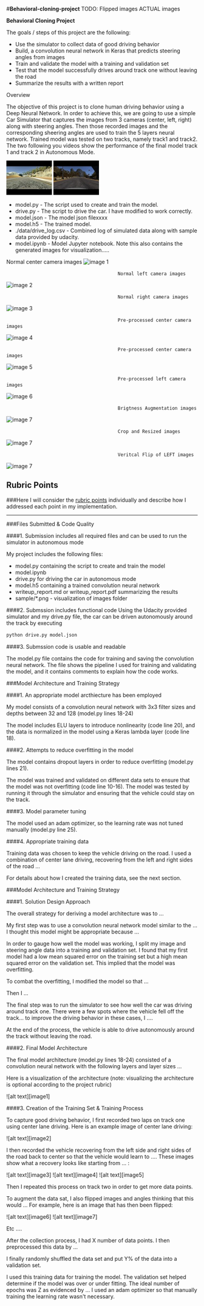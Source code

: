 #**Behavioral-cloning-project** 
TODO: Flipped images
ACTUAL images


**Behavioral Cloning Project**

The goals / steps of this project are the following:
* Use the simulator to collect data of good driving behavior
* Build, a convolution neural network in Keras that predicts steering angles from images
* Train and validate the model with a training and validation set
* Test that the model successfully drives around track one without leaving the road
* Summarize the results with a written report

Overview

The objective of this project is to clone human driving behavior using a Deep Neural Network.
In order to achieve this, we are going to use a simple Car Simulator that captures the images from 3 cameras (center, left, right) along with steering angles.
Then those recorded images and the corresponding sheering angles are used to train the 5 layers neural network.
Trained model was tested on two tracks, namely track1 and track2. The two following you videos show the performance of the final model track 1 and track 2 in Autonomous Mode.


[![Evaluation Track](sample/track1.jpg)](https://youtu.be/Xplj9rNayR8)
[![Track 2](sample/track2.jpg)](https://youtu.be/zxCuKIyuFzo)

* model.py - The script used to create and train the model.
* drive.py - The script to drive the car. I have modified to work correctly.
* model.json - The model json filexxxx
* model.h5 - The trained model.
* ./data/drive_log.csv  - Combined log of simulated data along with sample data provided by udacity.
* model.ipynb - Model Jupyter notebook. Note this also contains the generated images for visualization.....

[//]: # (Image References)
                                             Normal center camera images
![image 1](https://raw.githubusercontent.com/ahararwala/Behavioral-cloning-project/master/sample/normal_center.png "TODO Normal center camera images")

                                             Normal left camera images
![image 2](https://raw.githubusercontent.com/ahararwala/Behavioral-cloning-project/master/sample/normal_left.png "TODO Normal left camera images")

                                             Normal right camera images
![image 3](https://raw.githubusercontent.com/ahararwala/Behavioral-cloning-project/master/sample/normal_right.png "TODO Normal right camera images")

                                             Pre-processed center camera images
![image 4](https://raw.githubusercontent.com/ahararwala/Behavioral-cloning-project/master/sample/center.png "Pre-process center camera images")

                                             Pre-processed center camera images
![image 5](https://raw.githubusercontent.com/ahararwala/Behavioral-cloning-project/master/sample/left.png "Pre-process right camera images")

                                             Pre-processed left camera images
![image 6](https://raw.githubusercontent.com/ahararwala/Behavioral-cloning-project/master/sample/right.png "Pre-process left center camera images")

                                             Brigtness Augmentation images
![image 7](https://raw.githubusercontent.com/ahararwala/Behavioral-cloning-project/master/sample/brightness_augmentation.png "TODO Pre-process flipped images")

                                             Crop and Resized images
![image 7](https://raw.githubusercontent.com/ahararwala/Behavioral-cloning-project/master/sample/crop_and_resize.png "TODO Pre-process flipped images")

                                             Veritcal Flip of LEFT images
![image 7](https://raw.githubusercontent.com/ahararwala/Behavioral-cloning-project/master/sample/vertical_flip.png "TODO Pre-process flipped images")


## Rubric Points
###Here I will consider the [rubric points](https://review.udacity.com/#!/rubrics/432/view) individually and describe how I addressed each point in my implementation.  

---
###Files Submitted & Code Quality

####1. Submission includes all required files and can be used to run the simulator in autonomous mode

My project includes the following files:
* model.py containing the script to create and train the model
* model.ipynb
* drive.py for driving the car in autonomous mode
* model.h5 containing a trained convolution neural network 
* writeup_report.md or writeup_report.pdf summarizing the results
* sample/*.png - visualization of images folder

####2. Submssion includes functional code
Using the Udacity provided simulator and my drive.py file, the car can be driven autonomously around the track by executing 
```sh
python drive.py model.json
```

####3. Submssion code is usable and readable

The model.py file contains the code for training and saving the convolution neural network. The file shows the pipeline I used for training and validating the model, and it contains comments to explain how the code works.

###Model Architecture and Training Strategy

####1. An appropriate model arcthiecture has been employed

My model consists of a convolution neural network with 3x3 filter sizes and depths between 32 and 128 (model.py lines 18-24) 

The model includes ELU layers to introduce nonlinearity (code line 20), and the data is normalized in the model using a Keras lambda layer (code line 18). 

####2. Attempts to reduce overfitting in the model

The model contains dropout layers in order to reduce overfitting (model.py lines 21). 

The model was trained and validated on different data sets to ensure that the model was not overfitting (code line 10-16). The model was tested by running it through the simulator and ensuring that the vehicle could stay on the track.

####3. Model parameter tuning

The model used an adam optimizer, so the learning rate was not tuned manually (model.py line 25).

####4. Appropriate training data

Training data was chosen to keep the vehicle driving on the road. I used a combination of center lane driving, recovering from the left and right sides of the road ... 

For details about how I created the training data, see the next section. 

###Model Architecture and Training Strategy

####1. Solution Design Approach

The overall strategy for deriving a model architecture was to ...

My first step was to use a convolution neural network model similar to the ... I thought this model might be appropriate because ...

In order to gauge how well the model was working, I split my image and steering angle data into a training and validation set. I found that my first model had a low mean squared error on the training set but a high mean squared error on the validation set. This implied that the model was overfitting. 

To combat the overfitting, I modified the model so that ...

Then I ... 

The final step was to run the simulator to see how well the car was driving around track one. There were a few spots where the vehicle fell off the track... to improve the driving behavior in these cases, I ....

At the end of the process, the vehicle is able to drive autonomously around the track without leaving the road.

####2. Final Model Architecture

The final model architecture (model.py lines 18-24) consisted of a convolution neural network with the following layers and layer sizes ...

Here is a visualization of the architecture (note: visualizing the architecture is optional according to the project rubric)

![alt text][image1]

####3. Creation of the Training Set & Training Process

To capture good driving behavior, I first recorded two laps on track one using center lane driving. Here is an example image of center lane driving:

![alt text][image2]

I then recorded the vehicle recovering from the left side and right sides of the road back to center so that the vehicle would learn to .... These images show what a recovery looks like starting from ... :

![alt text][image3]
![alt text][image4]
![alt text][image5]

Then I repeated this process on track two in order to get more data points.

To augment the data sat, I also flipped images and angles thinking that this would ... For example, here is an image that has then been flipped:

![alt text][image6]
![alt text][image7]

Etc ....

After the collection process, I had X number of data points. I then preprocessed this data by ...


I finally randomly shuffled the data set and put Y% of the data into a validation set. 

I used this training data for training the model. The validation set helped determine if the model was over or under fitting. The ideal number of epochs was Z as evidenced by ... I used an adam optimizer so that manually training the learning rate wasn't necessary.
